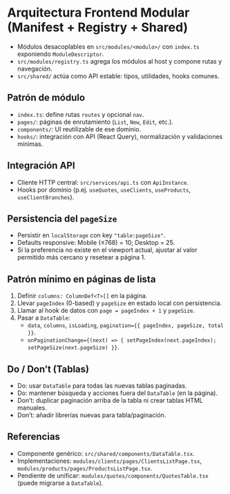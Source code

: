 # Arquitectura Frontend Modular (Manifest + Registry + Shared)

- Módulos desacoplables en `src/modules/<modulo>/` con `index.ts` exponiendo `ModuleDescriptor`.
- `src/modules/registry.ts` agrega los módulos al host y compone rutas y navegación.
- `src/shared/` actúa como API estable: tipos, utilidades, hooks comunes.

## Patrón de módulo
- `index.ts`: define rutas `routes` y opcional `nav`.
- `pages/`: páginas de enrutamiento (`List`, `New`, `Edit`, etc.).
- `components/`: UI reutilizable de ese dominio.
- `hooks/`: integración con API (React Query), normalización y validaciones mínimas.

## Integración API
- Cliente HTTP central: `src/services/api.ts` con `ApiInstance`.
- Hooks por dominio (p.ej. `useQuotes`, `useClients`, `useProducts`, `useClientBranches`).

## Persistencia del `pageSize`
- Persistir en `localStorage` con key `"table:pageSize"`.
- Defaults responsive: Mobile (≤768) = 10; Desktop = 25.
- Si la preferencia no existe en el viewport actual, ajustar al valor permitido más cercano y resetear a página 1.

## Patrón mínimo en páginas de lista
1. Definir `columns: ColumnDef<T>[]` en la página.
2. Llevar `pageIndex` (0-based) y `pageSize` en estado local con persistencia.
3. Llamar al hook de datos con `page = pageIndex + 1` y `pageSize`.
4. Pasar a `DataTable`:
   - `data`, `columns`, `isLoading`, `pagination={{ pageIndex, pageSize, total }}`.
   - `onPaginationChange={(next) => { setPageIndex(next.pageIndex); setPageSize(next.pageSize) }}`.

## Do / Don’t (Tablas)
- Do: usar `DataTable` para todas las nuevas tablas paginadas.
- Do: mantener búsqueda y acciones fuera del `DataTable` (en la página).
- Don’t: duplicar paginación arriba de la tabla ni crear tablas HTML manuales.
- Don’t: añadir librerías nuevas para tabla/paginación.

## Referencias
- Componente genérico: `src/shared/components/DataTable.tsx`.
- Implementaciones: `modules/clients/pages/ClientsListPage.tsx`, `modules/products/pages/ProductsListPage.tsx`.
- Pendiente de unificar: `modules/quotes/components/QuotesTable.tsx` (puede migrarse a `DataTable`).
